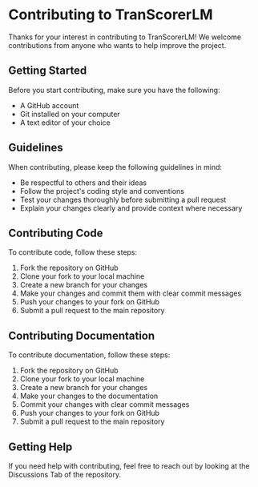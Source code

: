 # Contributing to TranScorerLM

Thanks for your interest in contributing to TranScorerLM! We welcome contributions from anyone who wants to help improve the project.

## Getting Started

Before you start contributing, make sure you have the following:

- A GitHub account
- Git installed on your computer
- A text editor of your choice

## Guidelines

When contributing, please keep the following guidelines in mind:

- Be respectful to others and their ideas
- Follow the project's coding style and conventions
- Test your changes thoroughly before submitting a pull request
- Explain your changes clearly and provide context where necessary

## Contributing Code

To contribute code, follow these steps:

1. Fork the repository on GitHub
2. Clone your fork to your local machine
3. Create a new branch for your changes
4. Make your changes and commit them with clear commit messages
5. Push your changes to your fork on GitHub
6. Submit a pull request to the main repository

## Contributing Documentation

To contribute documentation, follow these steps:

1. Fork the repository on GitHub
2. Clone your fork to your local machine
3. Create a new branch for your changes
4. Make your changes to the documentation
5. Commit your changes with clear commit messages
6. Push your changes to your fork on GitHub
7. Submit a pull request to the main repository

## Getting Help

If you need help with contributing, feel free to reach out by looking at the Discussions Tab of the repository.